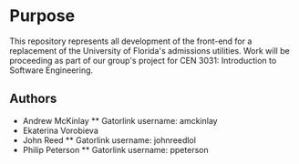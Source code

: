 Purpose
=======

This repository represents all development of the front-end for a replacement
of the University of Florida's admissions utilities. Work will be proceeding
as part of our group's project for CEN 3031: Introduction to Software Engineering.

Authors
-------
* Andrew McKinlay
** Gatorlink username: amckinlay
* Ekaterina Vorobieva
* John Reed
** Gatorlink username: johnreedlol
* Philip Peterson
** Gatorlink username: ppeterson
